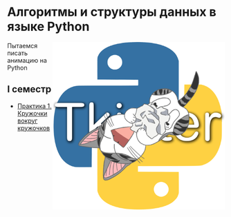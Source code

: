 # Алгоритмы и структуры данных в языке Python

<img src="https://github.com/Cat-in-box/FA/blob/png/git%20pract_anim_python.png" align="right" width=400 height=389/>

Пытаемся писать анимацию на Python

## I семестр
* [Практика 1. Кружочки вокруг кружочков](https://github.com/Cat-in-box/FA/blob/master/2%20%D0%BA%D1%83%D1%80%D1%81/%D0%9F%D1%80%D0%B0%D0%BA%D1%82%D0%B8%D0%BA%D1%83%D0%BC%20%D0%BF%D0%BE%20%D0%BF%D1%80%D0%BE%D0%B3%D1%80%D0%B0%D0%BC%D0%BC%D0%B8%D1%80%D0%BE%D0%B2%D0%B0%D0%BD%D0%B8%D1%8E%20(Python)/Pract%202Y%201.py)
